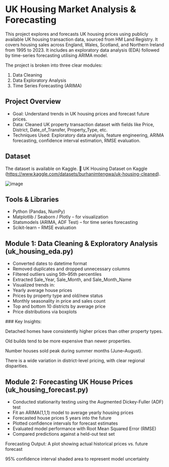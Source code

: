 # UK Housing Market Analysis & Forecasting

This project explores and forecasts UK housing prices using publicly available UK housing transaction data, sourced from HM Land Registry. It covers housing sales across England, Wales, Scotland, and Northern Ireland from 1995 to 2023. It includes an exploratory data analysis (EDA) followed by time-series forecasting utilising ARIMA model.

The project is broken into three clear modules:
1) Data Cleaning
2) Data Exploratory Analysis
3) Time Series Forecasting (ARIMA)

## Project Overview

- Goal: Understand trends in UK housing prices and forecast future prices.
- Data: Cleaned UK property transaction dataset with fields like Price, District, Date_of_Transfer, Property_Type, etc.
- Techniques Used: Exploratory data analysis, feature engineering, ARIMA forecasting, confidence interval estimation, RMSE evaluation.

## Dataset
The dataset is available on Kaggle.
🔗 UK Housing Dataset on Kaggle (https://www.kaggle.com/datasets/burhanimtengwa/uk-housing-cleaned).

![image](https://github.com/user-attachments/assets/2f18b1b5-5bac-435c-ba0c-047d4c042863)


## Tools & Libraries

- Python (Pandas, NumPy)
- Matplotlib / Seaborn / Plotly – for visualization
- Statsmodels (ARIMA, ADF Test) – for time series forecasting
- Scikit-learn – RMSE evaluation

## Module 1: Data Cleaning & Exploratory Analysis (uk_housing_eda.py)

- Converted dates to datetime format
- Removed duplicates and dropped unnecessary columns
- Filtered outliers using 5th–95th percentiles
- Extracted Sale_Year, Sale_Month, and Sale_Month_Name
- Visualized trends in:
- Yearly average house prices
- Prices by property type and old/new status
- Monthly seasonality in price and sales count
- Top and bottom 10 districts by average price
- Price distributions via boxplots

### Key Insights:

Detached homes have consistently higher prices than other property types.

Old builds tend to be more expensive than newer properties.

Number houses sold peak during summer months (June–August).

There is a wide variation in district-level pricing, with clear regional disparities.

## Module 2: Forecasting UK House Prices (uk_housing_forecast.py)

- Conducted stationarity testing using the Augmented Dickey-Fuller (ADF) test
- Fit an ARIMA(1,1,1) model to average yearly housing prices
- Forecasted house prices 5 years into the future
- Plotted confidence intervals for forecast estimates
- Evaluated model performance with Root Mean Squared Error (RMSE)
- Compared predictions against a held-out test set

Forecasting Output:
A plot showing actual historical prices vs. future forecast

95% confidence interval shaded area to represent model uncertainty

